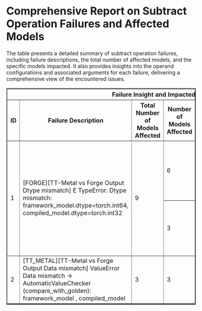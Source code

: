 <h1>Comprehensive Report on Subtract Operation Failures and Affected Models</h1>
<p>The table presents a detailed summary of subtract operation failures, including failure descriptions, the total number of affected models, and the specific models impacted. It also provides insights into the operand configurations and associated arguments for each failure, delivering a comprehensive view of the encountered issues.</p>
<table border="2">
	<thead>
		<tr style="text-align: center;">
			<th colspan="5">Failure Insight and Impacted Models</th>
			<th colspan="2">Subtract Operation Details</th>
		</tr>
		<tr style="text-align: center;">
			<th>ID</th>
			<th>Failure Description</th>
			<th>Total Number of Models Affected</th>
			<th>Number of Models Affected</th>
			<th>Affected Models</th>
			<th>Operands</th>
			<th>Arguments</th>
		</tr>
	</thead>
	<tbody>
		<tr>
			<td rowspan="2">1</td>
			<td rowspan="2">[FORGE][TT-Metal vs Forge Output Dtype mismatch] E                   TypeError: Dtype mismatch: framework_model.dtype=torch.int64, compiled_model.dtype=torch.int32</td>
			<td rowspan="2">9</td>
			<td>6</td>
			<td><ul><li>pt_opt_facebook_opt_350m_qa_hf</li><li>pt_opt_facebook_opt_1_3b_seq_cls_hf</li><li>pt_opt_facebook_opt_125m_qa_hf</li><li>pt_opt_facebook_opt_350m_seq_cls_hf</li><li>pt_opt_facebook_opt_1_3b_qa_hf</li><li>pt_opt_facebook_opt_125m_seq_cls_hf</li></ul></td>
			<td>Operand(type=Activation, shape=(1, 32), dtype=int64)<br><div align='center'>X</div>Operand(type=Constant, name=const_00, dtype=int64)</td>
			<td></td>
		</tr>
		<tr>
			<td>3</td>
			<td><ul><li>pt_opt_facebook_opt_350m_clm_hf</li><li>pt_opt_facebook_opt_1_3b_clm_hf</li><li>pt_opt_facebook_opt_125m_clm_hf</li></ul></td>
			<td>Operand(type=Activation, shape=(1, 256), dtype=int64)<br><div align='center'>X</div>Operand(type=Constant, name=const_00, dtype=int64)</td>
			<td></td>
		</tr>
		<tr>
			<td rowspan="1">2</td>
			<td rowspan="1">[TT_METAL][TT-Metal vs Forge Output Data mismatch] ValueError Data mismatch -> AutomaticValueChecker (compare_with_golden): framework_model , compiled_model</td>
			<td rowspan="1">3</td>
			<td>3</td>
			<td><ul><li>pt_opt_facebook_opt_1_3b_seq_cls_hf</li><li>pt_opt_facebook_opt_125m_seq_cls_hf</li><li>pt_opt_facebook_opt_350m_seq_cls_hf</li></ul></td>
			<td>Operand(type=Activation, shape=(1,), dtype=int32)<br><div align='center'>X</div>Operand(type=Constant, name=const_350, dtype=int32)</td>
			<td></td>
		</tr>
	</tbody>
</table>
